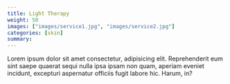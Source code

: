 ```yaml
---
title: Light Therapy
weight: 50
images: ["images/service1.jpg", "images/service2.jpg"]
categories: [skin]
summary: 
---
```

Lorem ipsum dolor sit amet consectetur, adipisicing elit. Reprehenderit eum sint saepe quaerat sequi nulla ipsa ipsam non quam, aperiam eveniet incidunt, excepturi aspernatur officiis fugit labore hic. Harum, in?